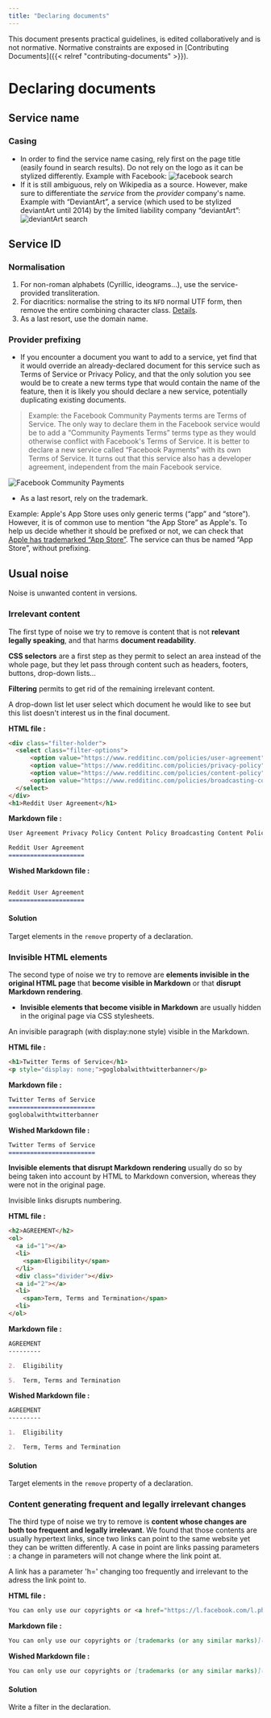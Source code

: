 ```yaml
---
title: "Declaring documents"
---
```


This document presents practical guidelines, is edited collaboratively and is not normative. Normative constraints are exposed in [Contributing Documents]({{< relref "contributing-documents" >}}).

# Declaring documents

## Service name

### Casing

- In order to find the service name casing, rely first on the page title (easily found in search results). Do not rely on the logo as it can be stylized differently. Example with Facebook:
![facebook search](https://user-images.githubusercontent.com/222463/91416484-baaa3a00-e84f-11ea-94cf-8805d17aa711.png)
- If it is still ambiguous, rely on Wikipedia as a source. However, make sure to differentiate the _service_ from the _provider_ company's name. Example with “DeviantArt”, a service (which used to be stylized deviantArt until 2014) by the limited liability company “deviantArt”:
![deviantArt search](https://user-images.githubusercontent.com/222463/91416936-5b98f500-e850-11ea-80fe-a50be27356e3.png)

## Service ID

### Normalisation

1. For non-roman alphabets (Cyrillic, ideograms…), use the service-provided transliteration.
2. For diacritics: normalise the string to its `NFD` normal UTF form, then remove the entire combining character class. [Details](https://stackoverflow.com/a/37511463/594053).
3. As a last resort, use the domain name.

### Provider prefixing

- If you encounter a document you want to add to a service, yet find that it would override an already-declared document for this service such as Terms of Service or Privacy Policy, and that the only solution you see would be to create a new terms type that would contain the name of the feature, then it is likely you should declare a new service, potentially duplicating existing documents.

> Example: the Facebook Community Payments terms are Terms of Service. The only way to declare them in the Facebook service would be to add a “Community Payments Terms” terms type as they would otherwise conflict with Facebook's Terms of Service. It is better to declare a new service called “Facebook Payments” with its own Terms of Service. It turns out that this service also has a developer agreement, independent from the main Facebook service.

![Facebook Community Payments](https://user-images.githubusercontent.com/222463/91419033-3a85d380-e853-11ea-8468-42a536b7e87b.png)

- As a last resort, rely on the trademark.

Example: Apple's App Store uses only generic terms (“app” and “store”). However, it is of common use to mention “the App Store” as Apple's. To help us decide whether it should be prefixed or not, we can check that [Apple has trademarked “App Store”](https://www.apple.com/legal/intellectual-property/trademark/appletmlist.html). The service can thus be named “App Store”, without prefixing.

## Usual noise

Noise is unwanted content in versions.

### Irrelevant content

The first type of noise we try to remove is content that is not **relevant legally speaking**, and that harms **document readability**.

**CSS selectors** are a first step as they permit to select an area instead of the whole page, but they let pass through content such as headers, footers, buttons, drop-down lists...

**Filtering** permits to get rid of the remaining irrelevant content.

A drop-down list let user select which document he would like to see but this list doesn't interest us in the final document.

**HTML file :**
```html
<div class="filter-holder">
  <select class="filter-options">
      <option value="https://www.redditinc.com/policies/user-agreement" selected>User Agreement</option>
      <option value="https://www.redditinc.com/policies/privacy-policy">Privacy Policy</option>
      <option value="https://www.redditinc.com/policies/content-policy">Content Policy</option>
      <option value="https://www.redditinc.com/policies/broadcasting-content-policy">Broadcasting Content Policy</option>
  </select>
</div>
<h1>Reddit User Agreement</h1>
```
**Markdown file :**
```markdown
User Agreement Privacy Policy Content Policy Broadcasting Content Policy Moderator Guidelines Transparency Report 2017 Transparency Report 2018 Guidelines for Law Enforcement Transparency Report 2019

Reddit User Agreement
=====================
```
**Wished Markdown file :**
```markdown

Reddit User Agreement
=====================
```

#### Solution

Target elements in the `remove` property of a declaration.

### Invisible HTML elements

The second type of noise we try to remove are **elements invisible in the original HTML page** that **become visible in Markdown** or that **disrupt Markdown rendering**.

- **Invisible elements that become visible in Markdown** are usually hidden in the original page via CSS stylesheets.

An invisible paragraph (with display:none style) visible in the Markdown.

**HTML file :**

```html
<h1>Twitter Terms of Service</h1>
<p style="display: none;">goglobalwithtwitterbanner</p>
```
**Markdown file :**
```markdown
Twitter Terms of Service
========================
goglobalwithtwitterbanner
```
**Wished Markdown file :**
```markdown
Twitter Terms of Service
========================
```

**Invisible elements that disrupt Markdown rendering** usually do so by being taken into account by HTML to Markdown conversion, whereas they were not in the original page.

Invisible links disrupts numbering.

**HTML file :**
```html
<h2>AGREEMENT</h2>
<ol>
  <a id="1"></a>
  <li>
    <span>Eligibility</span>
  </li>
  <div class="divider"></div>
  <a id="2"></a>
  <li>
    <span>Term, Terms and Termination</span>
  <li>
</ol>
```
**Markdown file :**
```markdown
AGREEMENT
---------

2.  Eligibility

5.  Term, Terms and Termination
```
**Wished Markdown file :**
```markdown
AGREEMENT
---------

1.  Eligibility

2.  Term, Terms and Termination
```

#### Solution

Target elements in the `remove` property of a declaration.

### Content generating frequent and legally irrelevant changes

The third type of noise we try to remove is **content whose changes are both too frequent and legally irrelevant**.
We found that those contents are usually hypertext links, since two links can point to the same website yet they can be written differently. A case in point are links passing parameters : a change in parameters will not change where the link point at.

A link has a parameter 'h=' changing too frequently and irrelevant to the adress the link point to.

**HTML file :**
```html
You can only use our copyrights or <a href="https://l.facebook.com/l.php?u=https%3A%2F%2Fen.facebookbrand.com%2Ftrademarks%2F&amp;h=AT0_izDHO3yJuXJuJJeWQyJFVilQqIDOA3oMwr51t6gEq1q4UbyH2VtU7UhNzhg1LH0YzUHAjw0TADuoufWgb_YEuzoFpvyIR8_4rkUfjDXxUw3q1KmpsYL_H3C4OIm3xHzrUZRatmWQ6PAk">trademarks (or any similar marks)</a>
```
**Markdown file :**
```markdown
You can only use our copyrights or [trademarks (or any similar marks)](https://l.facebook.com/l.php?u=https%3A%2F%2Fen.facebookbrand.com%2Ftrademarks%2F&h=AT1XEFWtw25SbFSSD7W2MOS1LQIsUwaUrq4qh5dNmI21qm42JE5lUiv9g8MsTSnvi3DjYfJxOPoBxEKyBQjo7qkxfcUkDzedQzBLWgGJYWC6CwDBI0S5pefB4oiuh8Jo63phreoUKQ3BF4O5)
```
**Wished Markdown file :**
```markdown
You can only use our copyrights or [trademarks (or any similar marks)](https://l.facebook.com/l.php?u=https%3A%2F%2Fen.facebookbrand.com%2Ftrademarks%2F)
```

#### Solution

Write a filter in the declaration.
